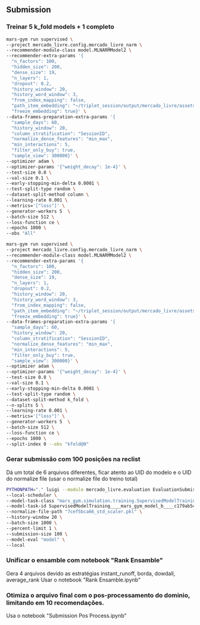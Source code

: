 
## Submission

### Treinar 5 k_fold models + 1 completo

```bash
mars-gym run supervised \
--project mercado_livre.config.mercado_livre_narm \
--recommender-module-class model.MLNARMModel2 \
--recommender-extra-params '{
  "n_factors": 100, 
  "hidden_size": 200, 
  "dense_size": 19,
  "n_layers": 1, 
  "dropout": 0.2, 
  "history_window": 20, 
  "history_word_window": 3,
  "from_index_mapping": false,
  "path_item_embedding": "~/triplet_session/output/mercado_livre/assets/mercadolivre-100d.bin", 
  "freeze_embedding": true}' \
--data-frames-preparation-extra-params '{
  "sample_days": 60, 
  "history_window": 20, 
  "column_stratification": "SessionID",
  "normalize_dense_features": "min_max",
  "min_interactions": 5,
  "filter_only_buy": true,
  "sample_view": 300000}' \
--optimizer adam \
--optimizer-params '{"weight_decay": 1e-4}' \
--test-size 0.0 \
--val-size 0.1 \
--early-stopping-min-delta 0.0001 \
--test-split-type random \
--dataset-split-method column \
--learning-rate 0.001 \
--metrics='["loss"]' \
--generator-workers 5  \
--batch-size 512 \
--loss-function ce \
--epochs 1000 \
--obs "All"
```

```bash
mars-gym run supervised \
--project mercado_livre.config.mercado_livre_narm \
--recommender-module-class model.MLNARMModel2 \
--recommender-extra-params '{
  "n_factors": 100, 
  "hidden_size": 200, 
  "dense_size": 19,
  "n_layers": 1, 
  "dropout": 0.2, 
  "history_window": 20, 
  "history_word_window": 3,
  "from_index_mapping": false,
  "path_item_embedding": "~/triplet_session/output/mercado_livre/assets/mercadolivre-100d.bin", 
  "freeze_embedding": true}' \
--data-frames-preparation-extra-params '{
  "sample_days": 60, 
  "history_window": 20, 
  "column_stratification": "SessionID",
  "normalize_dense_features": "min_max",
  "min_interactions": 5,
  "filter_only_buy": true,
  "sample_view": 300000}' \
--optimizer adam \
--optimizer-params '{"weight_decay": 1e-4}' \
--test-size 0.0 \
--val-size 0.1 \
--early-stopping-min-delta 0.0001 \
--test-split-type random \
--dataset-split-method k_fold \
--n-splits 5 \
--learning-rate 0.001 \
--metrics='["loss"]' \
--generator-workers 5  \
--batch-size 512 \
--loss-function ce \
--epochs 1000 \
--split-index 0 --obs "kfold@0"
```


### Gerar submissão com 100 posições na reclist

Dá um total de 6 arquivos diferentes, ficar atento ao UID do modelo e o UID do normalize file (usar o normalize file do treino total)

```bash
PYTHONPATH="." luigi --module mercado_livre.evaluation EvaluationSubmission \
--local-scheduler \
--model-task-class "mars_gym.simulation.training.SupervisedModelTraining" \
--model-task-id SupervisedModelTraining____mars_gym_model_b____c179ab54fa \
--normalize-file-path "7cef5bca66_std_scaler.pkl" \
--history-window 20 \
--batch-size 1000 \
--percent-limit 1 \
--submission-size 100 \
--model-eval "model" \
--local
```

### Unificar o ensamble com notebook "Rank Ensamble"

Gera 4 arquivos devido as estratégias instant_runoff, borda, dowdall, average_rank
Usar o notebook "Rank Ensamble.ipynb"


### Otimiza o arquivo final com o pos-processamento do dominio, limitando em 10 recomendações. 

Usa o notebook "Submission Pos Process.ipynb"